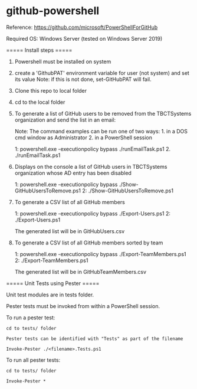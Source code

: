 # github-powershell

Reference: https://github.com/microsoft/PowerShellForGitHub

Required OS: Windows Server (tested on Windows Server 2019)

===== Install steps =====

1. Powershell must be installed on system

2. create a 'GithubPAT' environment variable for user (not system) and set its value
   Note: if this is not done, set-GitHubPAT will fail.

3. Clone this repo to local folder

4.  cd to the local folder

5.  To generate a list of GitHub users to be removed from the TBCTSystems organization and
    send the list in an email:

     Note: The command examples can be run one of two ways:
         1. in a DOS cmd window as Administrator
         2. in a PowerShell session

      1: powershell.exe -executionpolicy bypass ./runEmailTask.ps1
      2. ./runEmailTask.ps1

6. Displays on the console a list of GitHub users in TBCTSystems organization whose AD entry has been disabled

      1: powershell.exe -executionpolicy bypass ./Show-GitHubUsersToRemove.ps1
      2: ./Show-GitHubUsersToRemove.ps1
  
7. To generate a CSV list of all GitHub members
      
     1: powershell.exe -executionpolicy bypass ./Export-Users.ps1
     2: ./Export-Users.ps1
     
     The generated list will be in GitHubUsers.csv
     
8. To generate a CSV list of all GitHub members sorted by team
     
     1: powershell.exe -executionpolicy bypass ./Export-TeamMembers.ps1
     2: ./Export-TeamMembers.ps1
     
     The generated list will be in GitHubTeamMembers.csv

===== Unit Tests using Pester =====

Unit test modules are in tests folder.

Pester tests must be invoked from within a PowerShell session.

To run a pester test:

    cd to tests/ folder

    Pester tests can be identified with "Tests" as part of the filename

    Invoke-Pester ./<filename>.Tests.ps1
    
To run all pester tests:

    cd to tests/ folder
    
    Invoke-Pester *
